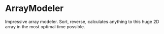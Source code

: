 # ArrayModeler
Impressive array modeler. Sort, reverse, calculates anything to this huge 2D array in the most optimal time possible.

